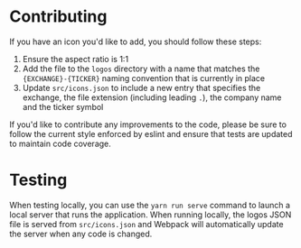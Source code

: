 Contributing
============
If you have an icon you'd like to add, you should follow these steps:

1. Ensure the aspect ratio is 1:1
2. Add the file to the `logos` directory with a name that matches the `{EXCHANGE}-{TICKER}` naming convention that is currently in place
3. Update `src/icons.json` to include a new entry that specifies the exchange, the file extension (including leading `.`), the company name and the ticker symbol

If you'd like to contribute any improvements to the code, please be sure to follow the current style enforced by eslint and ensure that tests are updated to maintain code coverage.

Testing
=======
When testing locally, you can use the `yarn run serve` command to launch a local server that runs the application. When running locally, the logos JSON file is served from `src/icons.json` and Webpack will automatically update the server when any code is changed.
